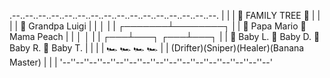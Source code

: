 .--..--..--..--..--..--..--..--..--..--..--..--..--..--..--..--.
|                                                              |
|                      🌳 FAMILY TREE 🌳                       |
|                                                              |
|      👴 Grandpa Luigi                                        |
|             │                                               |
|     ┌───────┴────────┐                                      |
|  🧔 Papa Mario    👩 Mama Peach                             |
|       │                 │                                    |
|   ┌───┴───┐         ┌───┴───┐                                |
| 👦 Baby L. 👧 Baby D. 👧 Baby R. 👦 Baby T.                  |
|                                                              |
|      🏎️    🏎️      🏎️     🏎️                           |
|   (Drifter)(Sniper)(Healer)(Banana Master)                  |
|                                                              |
'--''--''--''--''--''--''--''--''--''--''--''--''--''--''--''--'
